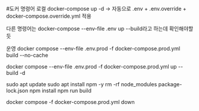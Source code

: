 #도커 명령어
로컬
docker-compose up -d
→ 자동으로 .env + .env.override + docker-compose.override.yml 적용

다른 명령어는 docker-compose --env-file .env up --build라고 하는데 확인해야할 듯

운영
docker compose --env-file .env.prod -f docker-compose.prod.yml build --no-cache


docker compose --env-file .env.prod -f docker-compose.prod.yml up --build -d


sudo apt update
sudo apt install npm -y
rm -rf node_modules package-lock.json
npm install
npm run build

docker compose -f docker-compose.prod.yml down